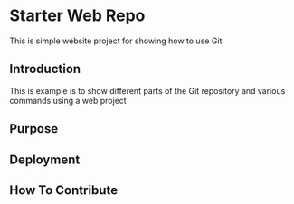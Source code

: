 # Starter Web Repo

This is simple website project for showing how to use Git

## Introduction

This is example is to show different parts of the Git repository and various commands using a web project

## Purpose

## Deployment

## How To Contribute